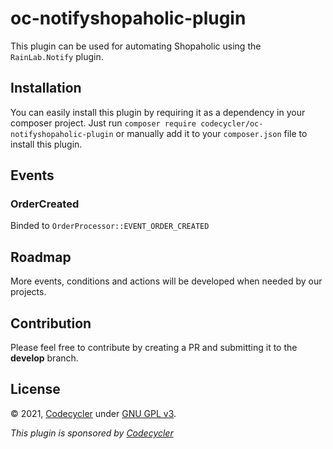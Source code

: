 # oc-notifyshopaholic-plugin
This plugin can be used for automating Shopaholic using the `RainLab.Notify` plugin.

## Installation
You can easily install this plugin by requiring it as a dependency in your composer project. Just run `composer require codecycler/oc-notifyshopaholic-plugin` or manually add it to your `composer.json` file to install this plugin.

## Events
### OrderCreated
Binded to `OrderProcessor::EVENT_ORDER_CREATED`

## Roadmap
More events, conditions and actions will be developed when needed by our projects.

## Contribution
Please feel free to contribute by creating a PR and submitting it to the **develop** branch.

## License
&copy; 2021, [Codecycler](https://codecycler.com) under [GNU GPL v3](https://opensource.org/licenses/GPL-3.0). <br />

<i>This plugin is sponsored by [Codecycler](https://codecycler.com)</i>